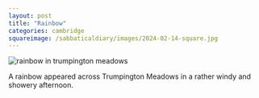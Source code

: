```yaml
---
layout: post
title: "Rainbow"
categories: cambridge
squareimage: /sabbaticaldiary/images/2024-02-14-square.jpg
---
```

<img src="/sabbaticaldiary/images/2024-02-14.jpg" alt="rainbow in trumpington meadows" class="center">

A rainbow appeared across Trumpington Meadows in a rather windy and showery afternoon.
